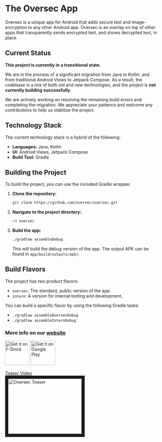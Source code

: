 # The Oversec App

Oversec is a unique app for Android that adds secure text and image-encryption to any other Android app. Oversec is an overlay on top of other apps that transparently sends encrypted text, and shows decrypted text, in place.

## Current Status

**This project is currently in a transitional state.**

We are in the process of a significant migration from Java to Kotlin, and from traditional Android Views to Jetpack Compose. As a result, the codebase is a mix of both old and new technologies, and the project is **not currently building successfully**.

We are actively working on resolving the remaining build errors and completing the migration. We appreciate your patience and welcome any contributions to help us stabilize the project.

## Technology Stack

The current technology stack is a hybrid of the following:

*   **Languages:** Java, Kotlin
*   **UI:** Android Views, Jetpack Compose
*   **Build Tool:** Gradle

## Building the Project

To build the project, you can use the included Gradle wrapper.

1.  **Clone the repository:**
    ```bash
    git clone https://github.com/oversec/oversec.git
    ```
2.  **Navigate to the project directory:**
    ```bash
    cd oversec
    ```
3.  **Build the app:**
    ```bash
    ./gradlew assembleDebug
    ```
    This will build the debug version of the app. The output APK can be found in `app/build/outputs/apk/`.

## Build Flavors

The project has two product flavors:

*   `oversec`: The standard, public version of the app.
*   `intern`: A version for internal testing and development.

You can build a specific flavor by using the following Gradle tasks:

*   `./gradlew assembleOversecDebug`
*   `./gradlew assembleInternDebug`

### More info on our [website](http://oversec.io)

[<img src="https://f-droid.org/badge/get-it-on.png"
     alt="Get it on F-Droid"
     height="80">](https://f-droid.org/packages/io.oversec.one/)
[<img src="https://play.google.com/intl/en_us/badges/images/generic/en-play-badge.png"
     alt="Get it on Google Play"
     height="80">](https://play.google.com/store/apps/details?id=io.oversec.one)

<a href="http://www.youtube.com/watch?feature=player_embedded&v=VHZ9dA5ELXE
" target="_blank">
Teaser Video
<br/>
<img src="http://img.youtube.com/vi/VHZ9dA5ELXE/0.jpg" 
alt="Oversec Teaser" width="240" height="180" border="10" />
</a>